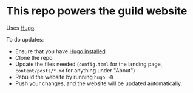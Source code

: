 # This repo powers the guild website

Uses [Hugo](https://gohugo.io/). 

To do updates: 
- Ensure that you have [Hugo installed](https://gohugo.io/getting-started/quick-start/#step-1-install-hugo)
- Clone the repo
- Update the files needed (`config.toml` for the landing page, `content/posts/*.md` for anything under "About")
- Rebuild the website by running `hugo -D`
- Push your changes, and the website will be updated automatically.
